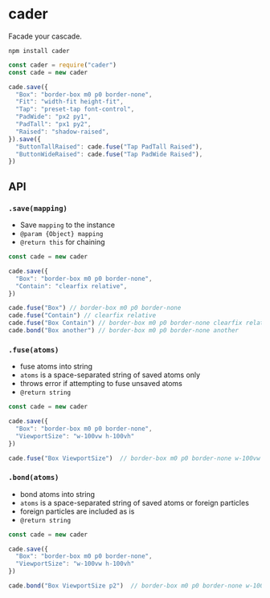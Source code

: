 # cader
Facade your cascade.

```
npm install cader
```

```js
const cader = require("cader")
const cade = new cader

cade.save({
  "Box": "border-box m0 p0 border-none",
  "Fit": "width-fit height-fit",
  "Tap": "preset-tap font-control",
  "PadWide": "px2 py1",
  "PadTall": "px1 py2",
  "Raised": "shadow-raised",
}).save({
  "ButtonTallRaised": cade.fuse("Tap PadTall Raised"),
  "ButtonWideRaised": cade.fuse("Tap PadWide Raised"),
})
```

## API

### `.save(mapping)`

- Save `mapping` to the instance
- `@param {Object} mapping`
- `@return this` for chaining

```js
const cade = new cader

cade.save({
  "Box": "border-box m0 p0 border-none",
  "Contain": "clearfix relative",
})

cade.fuse("Box") // border-box m0 p0 border-none
cade.fuse("Contain") // clearfix relative
cade.fuse("Box Contain") // border-box m0 p0 border-none clearfix relative
cade.bond("Box another") // border-box m0 p0 border-none another
```

### `.fuse(atoms)`

- fuse atoms into string
- `atoms` is a space-separated string of saved atoms only
- throws error if attempting to fuse unsaved atoms
- `@return string`

```js
const cade = new cader

cade.save({
  "Box": "border-box m0 p0 border-none",
  "ViewportSize": "w-100vw h-100vh"
})

cade.fuse("Box ViewportSize")  // border-box m0 p0 border-none w-100vw h-100vh
```

### `.bond(atoms)`

- bond atoms into string
- `atoms` is a space-separated string of saved atoms or foreign particles
- foreign particles are included as is
- `@return string`

```js
const cade = new cader

cade.save({
  "Box": "border-box m0 p0 border-none",
  "ViewportSize": "w-100vw h-100vh"
})

cade.bond("Box ViewportSize p2")  // border-box m0 p0 border-none w-100vw h-100vh p2
```
